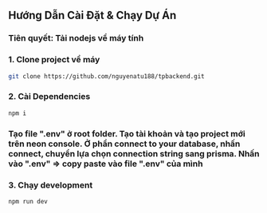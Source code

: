 ## Hướng Dẫn Cài Đặt & Chạy Dự Án

### Tiên quyết: Tải nodejs về máy tính

### 1. Clone project về máy
```bash
git clone https://github.com/nguyenatu188/tpbackend.git
```

### 2. Cài Dependencies
```bash
npm i
```

### Tạo file ".env" ở root folder. Tạo tài khoản và tạo project mới trên neon console. Ở phần connect to your database, nhấn connect, chuyển lựa chọn connection string sang prisma. Nhấn vào ".env" => copy paste vào file ".env" của mình

### 3. Chạy development
```bash
npm run dev
```
